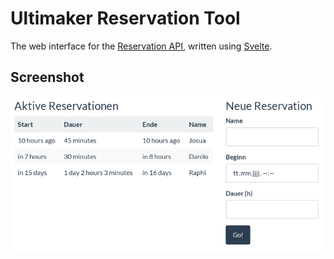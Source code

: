 # Ultimaker Reservation Tool

The web interface for the [Reservation API](https://github.com/coredump-ch/reservation-api),
written using [Svelte](https://svelte.dev/).

## Screenshot

![screenshot](screenshot.png)
